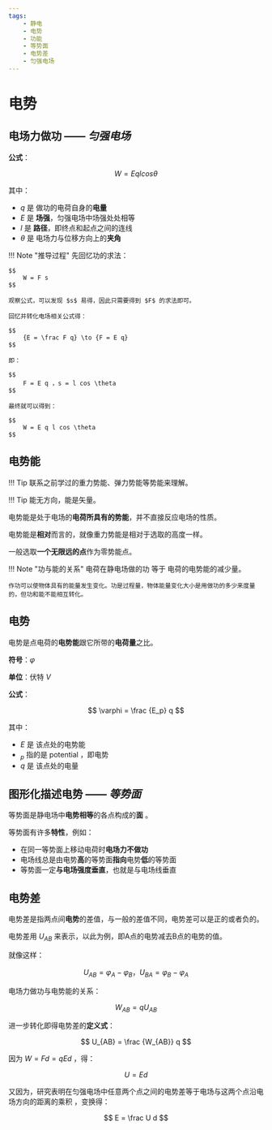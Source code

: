 ```yaml
---
tags:
    - 静电
    - 电势
    - 功能
    - 等势面
    - 电势差
    - 匀强电场
---
```


# 电势

## 电场力做功 —— *匀强电场*

**公式**：

$$
    W = E q l cos \theta
$$

其中：

- $q$ 是 做功的电荷自身的**电量**
- $E$ 是 **场强**，匀强电场中场强处处相等
- $l$ 是 **路径**，即终点和起点之间的连线
- $\theta$ 是 电场力与位移方向上的**夹角**

!!! Note "推导过程"
    先回忆功的求法：

    $$
        W = F s
    $$

    观察公式，可以发现 $s$ 易得，因此只需要得到 $F$ 的求法即可。
    
    回忆并转化电场相关公式得：

    $$
        {E = \frac F q} \to {F = E q}
    $$

    即：

    $$
        F = E q ，s = l cos \theta
    $$

    最终就可以得到：

    $$
        W = E q l cos \theta
    $$

## 电势能

!!! Tip
    联系之前学过的重力势能、弹力势能等势能来理解。

!!! Tip
    能无方向，能是矢量。

电势能是处于电场的**电荷所具有的势能**，并不直接反应电场的性质。

电势能是**相对**而言的，就像重力势能是相对于选取的高度一样。

一般选取**一个无限远的点**作为零势能点。

!!! Note "功与能的关系"
    电荷在静电场做的功 等于 电荷的电势能的减少量。

    作功可以使物体具有的能量发生变化。功是过程量，物体能量变化大小是用做功的多少来度量的，但功和能不能相互转化。

## 电势

电势是点电荷的**电势能**跟它所带的**电荷量**之比。

**符号**：$\varphi$

**单位**：伏特 $V$

**公式**：

$$
    \varphi = \frac {E_p} q
$$

其中：

- $E$ 是 该点处的电势能
- $_p$ 指的是 potential ，即电势
- $q$ 是 该点处的电量

## 图形化描述电势 —— *等势面*

等势面是静电场中**电势相等**的各点构成的**面** 。

等势面有许多**特性**，例如：

- 在同一等势面上移动电荷时**电场力不做功**
- 电场线总是由电势**高**的等势面**指向**电势**低**的等势面
- 等势面一定**与电场强度垂直**，也就是与电场线垂直

## 电势差

电势差是指两点间**电势**的差值，与一般的差值不同，电势差可以是正的或者负的。

电势差用 $U_{AB}$ 来表示，以此为例，即A点的电势减去B点的电势的值。

就像这样：

$$
    U_{AB} = \varphi_A - \varphi_B ，U_{BA} = \varphi_B - \varphi_A
$$

电场力做功与电势能的关系：

$$
    W_{AB} = q U_{AB}
$$

进一步转化即得电势差的**定义式**：

$$
    U_{AB} = \frac {W_{AB}} q
$$

因为 $W = Fd = qEd$ ，得：

$$
    U = Ed
$$

又因为，研究表明在匀强电场中任意两个点之间的电势差等于电场与这两个点沿电场方向的距离的乘积 ，变换得：

$$
    E = \frac U d
$$
